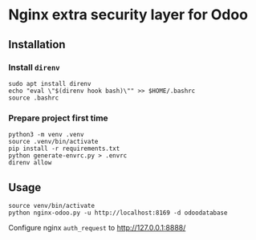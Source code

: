 # Nginx extra security layer for Odoo

## Installation

### Install `direnv`

    sudo apt install direnv
    echo "eval \"$(direnv hook bash)\"" >> $HOME/.bashrc
    source .bashrc

### Prepare project first time

    python3 -m venv .venv
    source .venv/bin/activate
    pip install -r requirements.txt
    python generate-envrc.py > .envrc
    direnv allow

## Usage

    source venv/bin/activate
    python nginx-odoo.py -u http://localhost:8169 -d odoodatabase

Configure nginx `auth_request` to http://127.0.0.1:8888/


